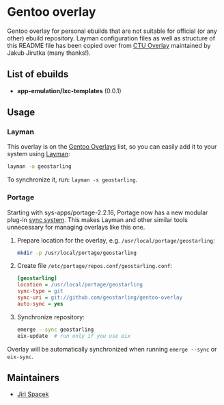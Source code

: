 Gentoo overlay
===================

Gentoo overlay for personal ebuilds that are not suitable for official (or any other) ebuild repository. Layman configuration files as well as structure of this README file has been copied over from [CTU Overlay](https://github.com/cvut/gentoo-overlay) maintained by Jakub Jirutka (many thanks!).


List of ebuilds
---------------

* **app-emulation/lxc-templates** (0.0.1)


Usage
-----

### Layman

This overlay is on the [Gentoo Overlays](https://overlays.gentoo.org/) list, so you can easily add it to your system using [Layman](https://wiki.gentoo.org/wiki/Layman):

```sh
layman -a geostarling
```

To synchronize it, run: `layman -s geostarling`.

### Portage

Starting with sys-apps/portage-2.2.16, Portage now has a new modular plug-in [sync system](https://wiki.gentoo.org/wiki/Project:Portage/Sync).
This makes Layman and other similar tools unnecessary for managing overlays like this one.

1. Prepare location for the overlay, e.g. `/usr/local/portage/geostarling`:

   ```sh
   mkdir -p /usr/local/portage/geostarling
   ```

2. Create file `/etc/portage/repos.conf/geostarling.conf`:

   ```ini
   [geostarling]
   location = /usr/local/portage/geostarling
   sync-type = git
   sync-uri = git://github.com/geostarling/gentoo-overlay
   auto-sync = yes
   ```

3. Synchronize repository:

   ```sh
   emerge --sync geostarling
   eix-update  # run only if you use eix
   ```

Overlay will be automatically synchronized when running `emerge --sync` or `eix-sync`.


Maintainers
-----------

* [Jiri Spacek](mailto:spacekj3@gmail.com)
